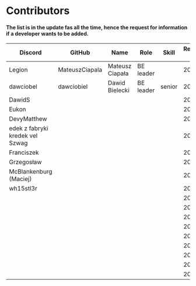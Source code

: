 # Contributors

#### The list is in the update fas all the time, hence the request for information if a developer wants to be added.

| Discord                         | GitHub         | Name            | Role      | Skill  | Registration date |
|---------------------------------|----------------|-----------------|-----------|--------|-------------------|
| Legion                          | MateuszCiapala | Mateusz Ciapała | BE leader |        | 2022-             |
| dawciobel                       | dawciobiel     | Dawid Bielecki  | BE leader | senior | 2022-             |
| DawidS                          |                |                 |           |        | 2023-             |
| Eukon                           |                |                 |           |        | 2023-             |
| DevyMatthew                     |                |                 |           |        | 2023-             |
| edek z fabryki kredek vel Szwag |                |                 |           |        | 2023-             |
| Franciszek                      |                |                 |           |        | 2023-             |
| Grzegosław                      |                |                 |           |        | 2023-             |
| McBlankenburg (Maciej)          |                |                 |           |        | 2023-             |
| wh15stl3r                       |                |                 |           |        | 2023-             |
|                                 |                |                 |           |        | 2023-             |
|                                 |                |                 |           |        | 2023-             |
|                                 |                |                 |           |        | 2023-             |
|                                 |                |                 |           |        | 2023-             |
|                                 |                |                 |           |        | 2023-             |
|                                 |                |                 |           |        | 2023-             |
|                                 |                |                 |           |        | 2023-             |
|                                 |                |                 |           |        | 2023-             |
|                                 |                |                 |           |        | 2023-             |


